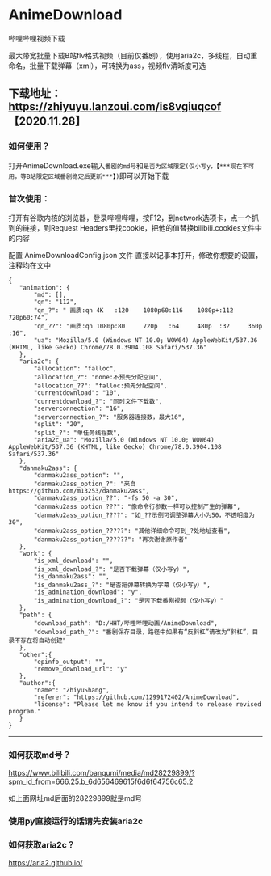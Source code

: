 # AnimeDownload
哔哩哔哩视频下载


最大带宽批量下载B站flv格式视频（目前仅番剧），使用aria2c，多线程，自动重命名，批量下载弹幕（xml），可转换为ass，视频flv清晰度可选

## 下载地址：https://zhiyuyu.lanzoui.com/is8vgiuqcof 【2020.11.28】

### 如何使用？

打开AnimeDownload.exe输入`番剧的md号`和`是否为区域限定(仅小写y，【***现在不可用，等B站限定区域番剧稳定后更新***】)`即可以开始下载

### 首次使用：

打开有谷歌内核的浏览器，登录哔哩哔哩，按F12，到network选项卡，点一个抓到的链接，到Request Headers里找cookie，把他的值替换bilibili.cookies文件中的内容

配置 AnimeDownloadConfig.json 文件
直接以记事本打开，修改你想要的设置，注释均在文中
 ```
{
    "animation": {
        "md": [],
        "qn": "112",
        "qn_?": " 画质:qn 4K   :120    1080p60:116    1080p+:112    720p60:74",
        "qn_??": "画质:qn 1080p:80     720p   :64     480p  :32     360p  :16",
        "ua": "Mozilla/5.0 (Windows NT 10.0; WOW64) AppleWebKit/537.36 (KHTML, like Gecko) Chrome/78.0.3904.108 Safari/537.36"
    },
    "aria2c": {
        "allocation": "falloc",
        "allocation_?": "none:不预先分配空间",
        "allocation_??": "falloc:预先分配空间",
        "currentdownload": "10",
        "currentdownload_?": "同时文件下载数",
        "serverconnection": "16",
        "serverconnection_?": "服务器连接数，最大16",
        "split": "20",
        "split_?": "单任务线程数",
        "aria2c_ua": "Mozilla/5.0 (Windows NT 10.0; WOW64) AppleWebKit/537.36 (KHTML, like Gecko) Chrome/78.0.3904.108 Safari/537.36"
    },
    "danmaku2ass": {
        "danmaku2ass_option": "",
        "danmaku2ass_option_?": "来自 https://github.com/m13253/danmaku2ass",
        "danmaku2ass_option_??": "-fs 50 -a 30",
        "danmaku2ass_option_???": "像命令行参数一样可以控制产生的弹幕",
        "danmaku2ass_option_????": "如_??示例可调整弹幕大小为50，不透明度为30",
        "danmaku2ass_option_?????": "其他详细命令可到_?处地址查看",
        "danmaku2ass_option_??????": "再次谢谢原作者"
    },
    "work": {
        "is_xml_download": "",
        "is_xml_download_?": "是否下载弹幕（仅小写y）",
        "is_danmaku2ass": "",
        "is_danmaku2ass_?": "是否把弹幕转换为字幕（仅小写y）",
        "is_admination_download": "y",
        "is_admination_download_?": "是否下载番剧视频（仅小写y）"
    },
    "path": {
        "download_path": "D:/HHT/哔哩哔哩动画/AnimeDownload",
        "download_path_?": "番剧保存目录，路径中如果有“反斜杠”请改为“斜杠”，目录不存在将自动创建"
    },
    "other":{
        "epinfo_output": "",
        "remove_download_url": "y"
    },
    "author":{
        "name": "ZhiyuShang",
        "referer": "https://github.com/1299172402/AnimeDownload",
        "license": "Please let me know if you intend to release revised program."
    }
}
 ```

---

### 如何获取md号？

https://www.bilibili.com/bangumi/media/md28229899/?spm_id_from=666.25.b_6d656469615f6d6f64756c65.2

如上面网址md后面的28229899就是md号

### 使用py直接运行的话请先安装aria2c
### 如何获取aria2c？

https://aria2.github.io/ 
